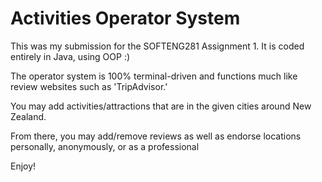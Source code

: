 # Activities Operator System

This was my submission for the SOFTENG281 Assignment 1. It is coded entirely in Java, using OOP :)

The operator system is 100% terminal-driven and functions much like review websites such as 'TripAdvisor.' 

You may add activities/attractions that are in the given cities around New Zealand. 

From there, you may add/remove reviews as well as endorse locations personally, anonymously, or as a professional

Enjoy!
